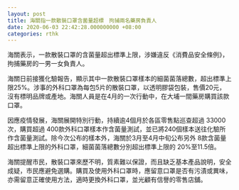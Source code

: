 ```yaml
---
layout: post
title: 海關指一款散裝口罩含菌量超標　拘捕兩名藥房負責人
date: 2020-06-03 22:42:28.000000000 +08:00
categories: rthk
---
```


海關表示，一款散裝口罩的含菌量超出標準上限，涉嫌違反《消費品安全條例》，拘捕藥房的一男一女負責人。

海關日前接獲化驗報告，顯示其中一款散裝口罩樣本的細菌菌落總數，超出標準上限25%。涉事的外科口罩為每包5片的散裝口罩，以透明膠袋包裝，售價20元，沒有標明品牌或產地。海關人員是在4月的一次行動中，在大埔一間藥房購買該款口罩。

因應疫情發展，海關展開特別行動，持續逾4個月於各區零售點巡查超過 33000次，購買超過 400款外科口罩樣本作含菌量測試，並已將240個樣本送往化驗所作含菌量測試。除今次公布的樣本外，海關於3月至4月中旬公布另外 8款含菌量超出標準上限的外科口罩，細菌菌落總數分別超出標準上限的 20%至11.5倍。
 
海關提醒市民，散裝口罩來歷不明，質素難以保證，而且缺乏基本產品說明，安全成疑，市民應避免選購。購買及使用外科口罩時，應留意口罩是否有污漬或異味，亦需留意正確使用方法，適時更換外科口罩，並光顧有信譽的零售店舖。
